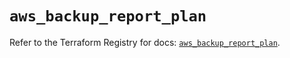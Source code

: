 # `aws_backup_report_plan`

Refer to the Terraform Registry for docs: [`aws_backup_report_plan`](https://registry.terraform.io/providers/hashicorp/aws/6.17.0/docs/resources/backup_report_plan).
